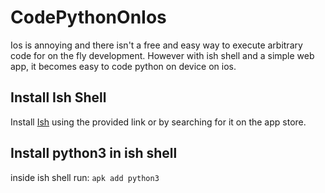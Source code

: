 # CodePythonOnIos
Ios is annoying and there isn't a free and easy way to execute arbitrary code for on the fly development. However with ish shell and a simple web app, it becomes easy to code python on device on ios.

## Install Ish Shell
Install [Ish](https://apps.apple.com/us/app/ish-shell/id1436902243) using the provided link or by searching for it on the app store.

## Install python3 in ish shell
inside ish shell run:
```apk add python3```
